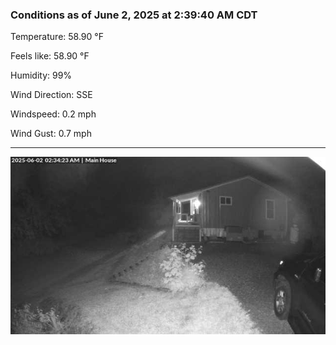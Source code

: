 ### Conditions as of June 2, 2025 at 2:39:40 AM CDT 

Temperature: 58.90 &deg;F

Feels like: 58.90 &deg;F

Humidity: 99%

Wind Direction: SSE

Windspeed: 0.2 mph

Wind Gust: 0.7 mph

---

<img src="./images/latest.jpeg"/>

